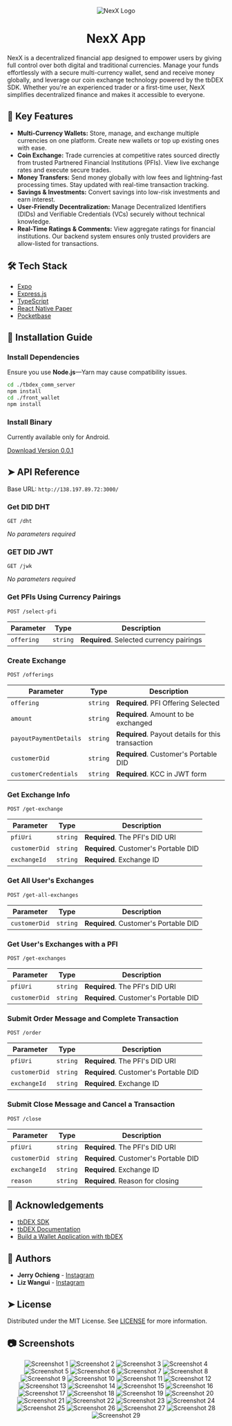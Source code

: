 

<p align="center">
  <img src="https://i.imgur.com/VgfsXT7.png" alt="NexX Logo">
</p>

<h1 align="center"> NexX App </h1>

NexX is a decentralized financial app designed to empower users by giving full control over both digital and traditional currencies. Manage your funds effortlessly with a secure multi-currency wallet, send and receive money globally, and leverage our coin exchange technology powered by the tbDEX SDK. Whether you're an experienced trader or a first-time user, NexX simplifies decentralized finance and makes it accessible to everyone.

## 🧐 Key Features

- **Multi-Currency Wallets:** Store, manage, and exchange multiple currencies on one platform. Create new wallets or top up existing ones with ease.
- **Coin Exchange:** Trade currencies at competitive rates sourced directly from trusted Partnered Financial Institutions (PFIs). View live exchange rates and execute secure trades.
- **Money Transfers:** Send money globally with low fees and lightning-fast processing times. Stay updated with real-time transaction tracking.
- **Savings & Investments:** Convert savings into low-risk investments and earn interest.
- **User-Friendly Decentralization:** Manage Decentralized Identifiers (DIDs) and Verifiable Credentials (VCs) securely without technical knowledge.
- **Real-Time Ratings & Comments:** View aggregate ratings for financial institutions. Our backend system ensures only trusted providers are allow-listed for transactions.

## 🛠️ Tech Stack

- [Expo](https://expo.dev/)
- [Express.js](https://expressjs.com/)
- [TypeScript](https://www.typescriptlang.org/)
- [React Native Paper](https://reactnativepaper.com/)
- [Pocketbase](https://pocketbase.io)

## 🔧 Installation Guide

### Install Dependencies

Ensure you use **Node.js**—Yarn may cause compatibility issues.

```bash
cd ./tbdex_comm_server
npm install
cd ./front_wallet
npm install
```

### Install Binary

Currently available only for Android.

[Download Version 0.0.1](https://github.com/JERRYFROMKENYA/blazen/releases/tag/v0.0.1)

## ➤ API Reference

Base URL: `http://138.197.89.72:3000/`

### Get DID DHT

```http
GET /dht
```
_No parameters required_

### GET DID JWT

```http
GET /jwk
```
_No parameters required_

### Get PFIs Using Currency Pairings

```http
POST /select-pfi
```

| Parameter   | Type     | Description                              |
| ----------- | -------- | ---------------------------------------- |
| `offering`  | `string` | **Required**. Selected currency pairings |

### Create Exchange

```http
POST /offerings
```

| Parameter             | Type     | Description                                     |
| --------------------- | -------- | ----------------------------------------------- |
| `offering`            | `string` | **Required**. PFI Offering Selected             |
| `amount`              | `string` | **Required**. Amount to be exchanged            |
| `payoutPaymentDetails`| `string` | **Required**. Payout details for this transaction |
| `customerDid`         | `string` | **Required**. Customer's Portable DID           |
| `customerCredentials` | `string` | **Required**. KCC in JWT form                   |

### Get Exchange Info

```http
POST /get-exchange
```

| Parameter      | Type     | Description                         |
| -------------- | -------- | ----------------------------------- |
| `pfiUri`       | `string` | **Required**. The PFI's DID URI     |
| `customerDid`  | `string` | **Required**. Customer's Portable DID |
| `exchangeId`   | `string` | **Required**. Exchange ID           |

### Get All User's Exchanges

```http
POST /get-all-exchanges
```

| Parameter      | Type     | Description                         |
| -------------- | -------- | ----------------------------------- |
| `customerDid`  | `string` | **Required**. Customer's Portable DID |

### Get User's Exchanges with a PFI

```http
POST /get-exchanges
```

| Parameter      | Type     | Description                         |
| -------------- | -------- | ----------------------------------- |
| `pfiUri`       | `string` | **Required**. The PFI's DID URI     |
| `customerDid`  | `string` | **Required**. Customer's Portable DID |

### Submit Order Message and Complete Transaction

```http
POST /order
```

| Parameter      | Type     | Description                         |
| -------------- | -------- | ----------------------------------- |
| `pfiUri`       | `string` | **Required**. The PFI's DID URI     |
| `customerDid`  | `string` | **Required**. Customer's Portable DID |
| `exchangeId`   | `string` | **Required**. Exchange ID           |

### Submit Close Message and Cancel a Transaction

```http
POST /close
```

| Parameter      | Type     | Description                         |
| -------------- | -------- | ----------------------------------- |
| `pfiUri`       | `string` | **Required**. The PFI's DID URI     |
| `customerDid`  | `string` | **Required**. Customer's Portable DID |
| `exchangeId`   | `string` | **Required**. Exchange ID           |
| `reason`       | `string` | **Required**. Reason for closing    |

## 🙇 Acknowledgements

- [tbDEX SDK](https://github.com/TBD54566975/tbdex-js)
- [tbDEX Documentation](https://developer.tbd.website/docs/tbdex/)
- [Build a Wallet Application with tbDEX](https://www.youtube.com/watch?v=KiJH2pgwh5U&feature=youtu.be)

## 🙇 Authors

- **Jerry Ochieng** - [Instagram](https://instagram.com/JERRYFROMKENYA)
- **Liz Wangui** - [Instagram](https://www.instagram.com/__kuuuiii_)

## ➤ License

Distributed under the MIT License. See [LICENSE](LICENSE) for more information.

## 📷 Screenshots

<p align="center">
  <img src="https://i.imgur.com/zTah3Ot.png" alt="Screenshot 1">
  <img src="https://i.imgur.com/D8T5Dbl.png" alt="Screenshot 2">
  <img src="https://i.imgur.com/nx1aGa6.png" alt="Screenshot 3">
  <img src="https://i.imgur.com/k9cgL5a.png" alt="Screenshot 4">
  <img src="https://i.imgur.com/nx1aGa6.png" alt="Screenshot 5">
  <img src="https://i.imgur.com/kYNnA5N.png" alt="Screenshot 6">
  <img src="https://i.imgur.com/fGuJODK.png" alt="Screenshot 7">
  <img src="https://i.imgur.com/Z4URBmU.png" alt="Screenshot 8">
  <img src="https://i.imgur.com/d1llPEd.png" alt="Screenshot 9">
  <img src="https://i.imgur.com/IvheEzs.png" alt="Screenshot 10">
  <img src="https://i.imgur.com/beORde7.png" alt="Screenshot 11">
  <img src="https://i.imgur.com/np0GPDT.png" alt="Screenshot 12">
  <img src="https://i.imgur.com/s4cSdHE.png" alt="Screenshot 13">
  <img src="https://i.imgur.com/IMpp6xW.png" alt="Screenshot 14">
  <img src="https://i.imgur.com/mETUV7m.png" alt="Screenshot 15">
  <img src="https://i.imgur.com/Emnjg6P.png" alt="Screenshot 16">
  <img src="https://i.imgur.com/m7Jg2bE.png" alt="Screenshot 17">
  <img src="https://i.imgur.com/ipOPLkt.png" alt="Screenshot 18">
  <img src="https://i.imgur.com/sBfBR2a.png" alt="Screenshot 19">
  <img src="https://i.imgur.com/2l7yLgP.png" alt="Screenshot 20">
  <img src="https://i.imgur.com/AfL8QkF.png" alt="Screenshot 21">
  <img src="https://i.imgur.com/HRMYWY0.png" alt="Screenshot 22">
  <img src="https://i.imgur.com/m8Ji473.png" alt="Screenshot 23">
  <img src="https://i.imgur.com/3GdAN64.png" alt="Screenshot 24">
  <img src="https://i.imgur.com/6V4KVNt.png" alt="Screenshot 25">
  <img src="https://i.imgur.com/GOYZhdk.png" alt="Screenshot 26">
  <img src="https://i.imgur.com/aisIeZ4.png" alt="Screenshot 27">
  <img src="https://i.imgur.com/0Z0Z0Z0.png" alt="Screenshot 28">
  <img src="https://i.imgur.com/wTVXwGb.png" alt="Screenshot 29">
</p>


        
        
        